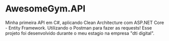 # AwesomeGym.API
Minha primeira API em C#, aplicando Clean Architecture com ASP.NET Core - Entity Framework. Utilizando o Postman para fazer as requests! Esse projeto foi desenvolvido durante o meu estagio na empresa "dti digital".
